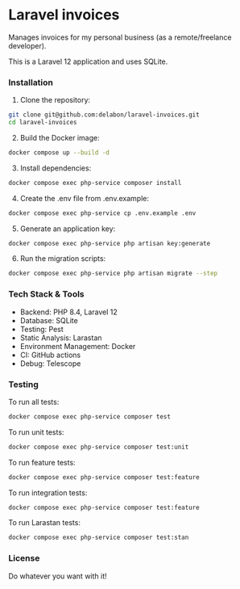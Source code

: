 # Laravel invoices

Manages invoices for my personal business (as a remote/freelance developer).

This is a Laravel 12 application and uses SQLite.

### Installation

1. Clone the repository:

```sh
git clone git@github.com:delabon/laravel-invoices.git
cd laravel-invoices
```

2. Build the Docker image:

```bash
docker compose up --build -d
```

3. Install dependencies:

```bash
docker compose exec php-service composer install
```

4. Create the .env file from .env.example:

```bash
docker compose exec php-service cp .env.example .env
```

5. Generate an application key:

```bash
docker compose exec php-service php artisan key:generate
```

6. Run the migration scripts:

```bash
docker compose exec php-service php artisan migrate --step
```

### Tech Stack & Tools

- Backend: PHP 8.4, Laravel 12
- Database: SQLite
- Testing: Pest
- Static Analysis: Larastan
- Environment Management: Docker
- CI: GitHub actions
- Debug: Telescope

### Testing

To run all tests:

```bash
docker compose exec php-service composer test
```

To run unit tests:

```bash
docker compose exec php-service composer test:unit
```

To run feature tests:

```bash
docker compose exec php-service composer test:feature
```

To run integration tests:

```bash
docker compose exec php-service composer test:feature
```

To run Larastan tests:

```bash
docker compose exec php-service composer test:stan
```

### License

Do whatever you want with it!
